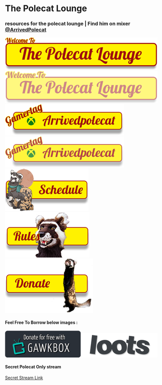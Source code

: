 # The Polecat Lounge
### resources for the polecat lounge | Find him on mixer [@ArrivedPolecat](https://mixer.com/ArrivedPolecat)

<img src="welcome.png">
<img src="welcome-overlay50.png">
<img src="gamertag.png">
<img src="gamertag75.png">
<img src="schedule_button_left.png">
<img src="rules_center.png">
<img src="donate.png">


#### Feel Free To Borrow below images :
<img src="GawkBox.png">
<img src="loots.png">

#### Secret Polecat Only stream
[Secret Stream Link](https://jeremysmai.github.io/thepolecatlounge/thelounge.html)
